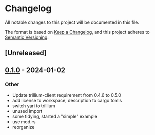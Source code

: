 # Changelog
All notable changes to this project will be documented in this file.

The format is based on [Keep a Changelog](https://keepachangelog.com/en/1.0.0/),
and this project adheres to [Semantic Versioning](https://semver.org/spec/v2.0.0.html).

## [Unreleased]

## [0.1.0](https://github.com/jbr/yari/releases/tag/yari-v0.1.0) - 2024-01-02

### Other
- Update trillium-client requirement from 0.4.6 to 0.5.0
- add license to workspace, description to cargo.tomls
- switch yari to trillium
- unused import
- some tidying, started a "simple" example
- use mod.rs
- reorganize
